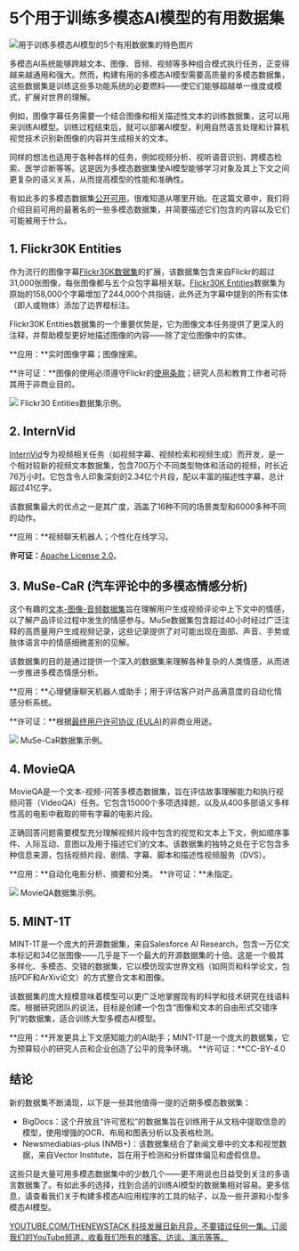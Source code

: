 # 5个用于训练多模态AI模型的有用数据集

![用于训练多模态AI模型的5个有用数据集的特色图片](https://cdn.thenewstack.io/media/2025/01/ea757c99-getty-images-_5j6spykslu-unsplashb-1024x576.jpg)

多模态AI系统能够跨越文本、图像、音频、视频等多种组合模式执行任务，正变得越来越通用和强大。然而，构建有用的多模态AI模型需要高质量的多模态数据集，这些数据集是训练这些多功能系统的必要燃料——使它们能够超越单一维度或模式，扩展对世界的理解。

例如，图像字幕任务需要一个结合图像和相关描述性文本的训练数据集，这可以用来训练AI模型。训练过程结束后，就可以部署AI模型，利用自然语言处理和计算机视觉技术识别新图像的内容并生成相关的文本。

同样的想法也适用于各种各样的任务，例如视频分析、视听语音识别、跨模态检索、医学诊断等等。这是因为多模态数据集使AI模型能够学习对象及其上下文之间更复杂的语义关系，从而提高模型的性能和准确性。

有如此多的多模态数据集[公开可用](https://github.com/drmuskangarg/Multimodal-datasets)，很难知道从哪里开始。在这篇文章中，我们将介绍目前可用的最著名的一些多模态数据集，并简要描述它们包含的内容以及它们可能被用于什么。

## 1. Flickr30K Entities

作为流行的图像字幕[Flickr30K数据集](https://www.kaggle.com/datasets/adityajn105/flickr30k)的扩展，该数据集包含来自Flickr的超过31,000张图像，每张图像都与五个众包字幕相关联。[Flickr30K Entities](https://bryanplummer.com/Flickr30kEntities/)数据集为原始的158,000个字幕增加了244,000个共指链，此外还为字幕中提到的所有实体（即人或物体）添加了边界框标注。

Flickr30K Entities数据集的一个重要优势是，它为图像文本任务提供了更深入的注释，并帮助模型更好地描述图像的内容——除了定位图像中的实体。

**应用：**实时图像字幕；图像搜索。

**许可证：**图像的使用必须遵守Flickr的[使用条款](http://www.flickr.com/help/terms/)；研究人员和教育工作者可将其用于非商业目的。

![](https://cdn.thenewstack.io/media/2025/01/b9482d75-flickr30-entities.jpg)
Flickr30 Entities数据集示例。

## 2. InternVid

[InternVid](https://huggingface.co/datasets/OpenGVLab/InternVid)专为视频相关任务（如视频字幕、视频检索和视频生成）而开发，是一个相对较新的视频文本数据集，包含700万个不同类型物体和活动的视频，时长近76万小时。它包含令人印象深刻的2.34亿个片段，配以丰富的描述性字幕，总计超过41亿字。

该数据集最大的优点之一是其广度，涵盖了16种不同的场景类型和6000多种不同的动作。

**应用：**视频聊天机器人；个性化在线学习。

**许可证：**[Apache License 2.0](https://www.apache.org/licenses/LICENSE-2.0)。

## 3. MuSe-CaR (汽车评论中的多模态情感分析)

这个有趣的[文本-图像-音频数据集](https://sites.google.com/view/muse-2021/challenge/data)旨在理解用户生成视频评论中上下文中的情感，以了解产品评论过程中发生的情感参与。MuSe数据集包含超过40小时经过广泛注释的高质量用户生成视频记录，这些记录提供了对可能出现在面部、声音、手势或肢体语言中的情感细微差别的见解。

该数据集的目的是通过提供一个深入的数据集来理解各种复杂的人类情感，从而进一步推进多模态情感分析。

**应用：**心理健康聊天机器人或助手；用于评估客户对产品满意度的自动化情感分析系统。

**许可证：**根据[最终用户许可协议 (EULA)](https://en.wikipedia.org/wiki/End-user_license_agreement)的非商业用途。

![](https://cdn.thenewstack.io/media/2025/01/228bb108-muse-car.jpg)
MuSe-CaR数据集示例。

## 4. MovieQA
MovieQA是一个文本-视频-问答多模态数据集，旨在评估故事理解能力和执行视频问答（VideoQA）任务。它包含15000个多项选择题，以及从400多部语义多样性高的电影中截取的带有字幕的电影片段。

正确回答问题需要模型充分理解视频片段中包含的视觉和文本上下文，例如顺序事件、人际互动、意图以及用于描述它们的文本。该数据集的独特之处在于它包含多种信息来源，包括视频片段、剧情、字幕、脚本和描述性视频服务（DVS）。

**应用：**自动化电影分析、摘要和分类。
**许可证：**未指定。

![](https://cdn.thenewstack.io/media/2025/01/36a3b7dc-movieqa.jpg)
MovieQA数据集示例。

## 5. MINT-1T

MINT-1T是一个庞大的开源数据集，来自Salesforce AI Research，包含一万亿文本标记和34亿张图像——几乎是下一个最大的开源数据集的十倍。这是一个极其多样化、多模态、交错的数据集，它以模仿现实世界文档（如网页和科学论文，包括PDF和ArXiv论文）的方式整合文本和图像。

该数据集的庞大规模意味着模型可以更广泛地掌握现有的科学和技术研究在线语料库。根据研究团队的说法，目标是创建一个包含“图像和文本的自由形式交错序列”的数据集，适合训练大型多模态AI模型。

**应用：**开发更具上下文感知能力的AI助手；MINT-1T是一个庞大的数据集，它为预算较小的研究人员和企业创造了公平的竞争环境。
**许可证：**CC-BY-4.0


## 结论

新的数据集不断涌现，以下是一些其他值得一提的近期多模态数据集：

* BigDocs：这个开放且“许可宽松”的数据集旨在训练用于从文档中提取信息的模型，使用增强的OCR、布局和图表分析以及表格检测。
* Newsmediabias-plus (NMB+)：该数据集结合了新闻文章中的文本和视觉数据，来自Vector Institute，旨在用于检测和分析媒体偏见和虚假信息。

这些只是大量可用多模态数据集中的少数几个——更不用说也日益受到关注的多语言数据集了。有如此多的选择，找到合适的训练AI模型的数据集相对容易。更多信息，请查看我们关于构建多模态AI应用程序的工具的帖子，以及一些开源和小型多模态AI模型。

[YOUTUBE.COM/THENEWSTACK 科技发展日新月异，不要错过任何一集。订阅我们的YouTube频道，收看我们所有的播客、访谈、演示等等。](https://youtube.com/thenewstack?sub_confirmation=1)